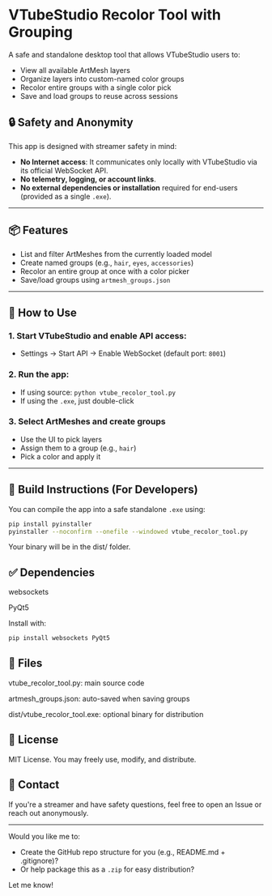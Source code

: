 # VTubeStudio Recolor Tool with Grouping

A safe and standalone desktop tool that allows VTubeStudio users to:
- View all available ArtMesh layers
- Organize layers into custom-named color groups
- Recolor entire groups with a single color pick
- Save and load groups to reuse across sessions

## 🔒 Safety and Anonymity
This app is designed with streamer safety in mind:
- **No Internet access**: It communicates only locally with VTubeStudio via its official WebSocket API.
- **No telemetry, logging, or account links**.
- **No external dependencies or installation** required for end-users (provided as a single `.exe`).

---

## 📦 Features
- List and filter ArtMeshes from the currently loaded model
- Create named groups (e.g., `hair`, `eyes`, `accessories`)
- Recolor an entire group at once with a color picker
- Save/load groups using `artmesh_groups.json`

---

## 🧰 How to Use

### 1. Start VTubeStudio and enable API access:
- Settings → Start API → Enable WebSocket (default port: `8001`)

### 2. Run the app:
- If using source: `python vtube_recolor_tool.py`
- If using the `.exe`, just double-click

### 3. Select ArtMeshes and create groups
- Use the UI to pick layers
- Assign them to a group (e.g., `hair`)
- Pick a color and apply it

---

## 🚀 Build Instructions (For Developers)

You can compile the app into a safe standalone `.exe` using:

```bash
pip install pyinstaller
pyinstaller --noconfirm --onefile --windowed vtube_recolor_tool.py
```
Your binary will be in the dist/ folder.

## ✅ Dependencies
websockets

PyQt5

Install with:


```bash
pip install websockets PyQt5
```
## 📂 Files
vtube_recolor_tool.py: main source code

artmesh_groups.json: auto-saved when saving groups

dist/vtube_recolor_tool.exe: optional binary for distribution

## 📄 License
MIT License. You may freely use, modify, and distribute.

## 💬 Contact
If you're a streamer and have safety questions, feel free to open an Issue or reach out anonymously.

---

Would you like me to:
- Create the GitHub repo structure for you (e.g., README.md + .gitignore)?
- Or help package this as a `.zip` for easy distribution?

Let me know!
